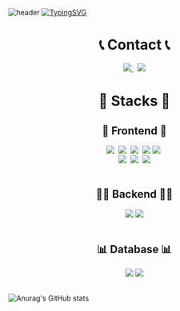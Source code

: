 ![header](https://capsule-render.vercel.app/api?type=waving&color=6a5acd&text=&animation=twinkling&height=80)
[![TypingSVG](https://readme-typing-svg.demolab.com?font=Alkatra&weight=500&size=45&duration=3500&pause=3&color=6a5acd&center=true&vCenter=true&multiline=true&repeat=true&width=1000&height=100&lines=Welcome+to+b4ur2old's+Github👋)](https://git.io/typing-svg)

<div align=center>
        <h1>📞 Contact 📞</h1>
        <a href="https://mail.google.com/mail/?view=cm&amp;fs=1&amp;to=hobeom2049@gmail.com" target="_blank">
            <img src="https://img.shields.io/badge/Gmail-EA4335?style=for-the-badge&logo=Gmail&logoColor=white" />
        </a>&nbsp
        <a href="https://velog.io/@b4ur2old/posts">
            <img src="https://img.shields.io/badge/velog-20C997?style=for-the-badge&logo=Velog&logoColor=white" />
        </a>                
</div>

<h1 align=center> 🔨 Stacks 🔨</h1>
<div align=center>
        <!-- Frontend -->
    <h2><strong>💪 Frontend 💪</strong></h2>
    <div>
            <div>
                <img src="https://img.shields.io/badge/nextjs-000000.svg?style=for-the-badge&logo=Next.js&logoColor=white" />&nbsp
                <img src="https://img.shields.io/badge/react-20232a.svg?style=for-the-badge&logo=react&logoColor=61DAFB" />&nbsp
                <img src="https://img.shields.io/badge/html5-E34F26?style=for-the-badge&logo=html5&logoColor=white">&nbsp
                <img src="https://img.shields.io/badge/javascript-F7DF1E?style=for-the-badge&logo=javascript&logoColor=black">    
                     <img src="https://img.shields.io/badge/TypeScript-3178C6.svg?style=for-the-badge&logo=TypeScript&logoColor=white" />&nbsp
            </div>
            <div>
                <img src="https://img.shields.io/badge/styled--components-DB7093?style=for-the-badge&logo=styled-components&logoColor=ffd35b" />&nbsp
                <img src="https://img.shields.io/badge/tailwindcss-1daabb.svg?style=for-the-badge&logo=tailwind-css&logoColor=white" />&nbsp
                <img src="https://img.shields.io/badge/css3-1572B6.svg?style=for-the-badge&logo=css3&logoColor=white" />
            </div>
    </div>
    <br>
    <!-- Backend -->
    <h2><strong>👨‍💻 Backend 👨‍💻</strong></h2>
    <div>
        <img src="https://img.shields.io/badge/Java-007396?style=for-the-badge&logo=Java&logoColor=white">
        <img src="https://img.shields.io/badge/Spring Boot-6DB33F?style=for-the-badge&logo=spring boot&logoColor=white">
    </div>
    <br>
    <!-- Database -->
    <h2><strong>📊 Database 📊</strong></h2>
    <div>
        <img src="https://img.shields.io/badge/mysql-4479A1?style=for-the-badge&logo=mysql&logoColor=white">
        <img src="https://img.shields.io/badge/firebase-FFCA28?style=for-the-badge&logo=firebase&logoColor=white">
    </div>
</div>

<br>
</div>

![Anurag's GitHub stats](https://github-readme-stats.vercel.app/api?username=enjoylonelines&show_icons=true&theme=tokyonight&center=true)

